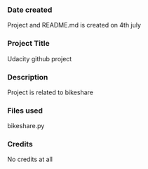 ### Date created
Project and README.md is created on 4th july 

### Project Title
Udacity github project

### Description
Project is related to bikeshare

### Files used
bikeshare.py

### Credits
No credits at all

